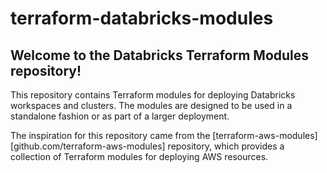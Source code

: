 # terraform-databricks-modules

## Welcome to the Databricks Terraform Modules repository!

This repository contains Terraform modules for deploying Databricks workspaces and clusters. The modules are designed to be used in a standalone fashion or as part of a larger deployment.

The inspiration for this repository came from the [terraform-aws-modules][github.com/terraform-aws-modules] repository, which provides a collection of Terraform modules for deploying AWS resources.
